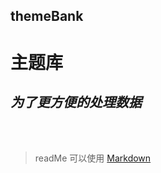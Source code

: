 ## themeBank
# 主题库
## _为了更方便的处理数据_
  <br/><br/>
  
>readMe 可以使用 [Markdown](https://zh.wikipedia.org/wiki/Markdown)
